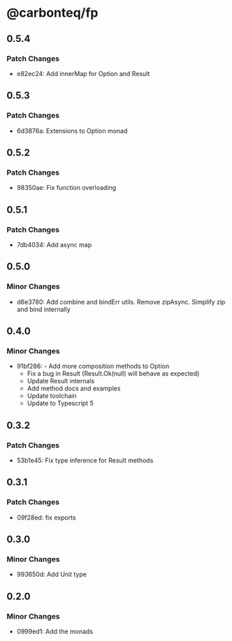 # @carbonteq/fp

## 0.5.4

### Patch Changes

- e82ec24: Add innerMap for Option and Result

## 0.5.3

### Patch Changes

- 6d3876a: Extensions to Option monad

## 0.5.2

### Patch Changes

- 98350ae: Fix function overloading

## 0.5.1

### Patch Changes

- 7db4034: Add async map

## 0.5.0

### Minor Changes

- d6e3780: Add combine and bindErr utils. Remove zipAsync. Simplify zip and bind internally

## 0.4.0

### Minor Changes

- 91bf286: - Add more composition methods to Option
  - Fix a bug in Result (Result.Ok(null) will behave as expected)
  - Update Result internals
  - Add method docs and examples
  - Update toolchain
  - Update to Typescript 5

## 0.3.2

### Patch Changes

- 53b1e45: Fix type inference for Result methods

## 0.3.1

### Patch Changes

- 09f28ed: fix exports

## 0.3.0

### Minor Changes

- 993650d: Add Unit type

## 0.2.0

### Minor Changes

- 0999ed1: Add the monads

